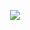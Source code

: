 <p align="center">
  <a href="https://discord.com/users/695723393370161174">
     <img src="[https://discord.c99.nl/widget/theme-4/695723393370161174.png alt="LightningSheep#1193 ( 695723393370161174 )](https://discord.c99.nl/widget/theme-4/695723393370161174.png)"/>
       </a>
</p>
